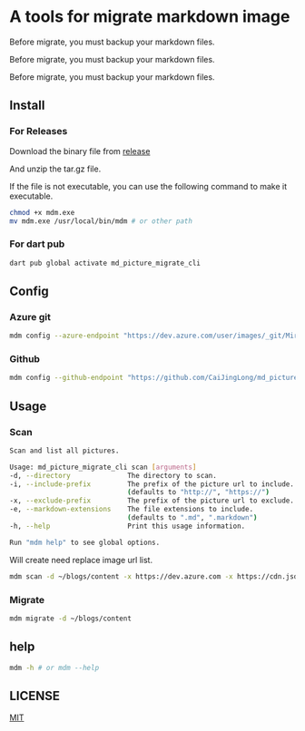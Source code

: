 # A tools for migrate markdown image

Before migrate, you must backup your markdown files.

Before migrate, you must backup your markdown files.

Before migrate, you must backup your markdown files.

## Install

### For Releases

Download the binary file from [release](https://github.com/CaiJingLong/md_picture_migrate_cli/releases)

And unzip the tar.gz file.

If the file is not executable, you can use the following command to make it executable.

```bash
chmod +x mdm.exe
mv mdm.exe /usr/local/bin/mdm # or other path
```

### For dart pub

```bash
dart pub global activate md_picture_migrate_cli
```

## Config

### Azure git

```bash
mdm config --azure-endpoint "https://dev.azure.com/user/images/_git/MirrorImages" --azure-token <person-token> --azure-user <user-name>
```

### Github

```bash
mdm config --github-endpoint "https://github.com/CaiJingLong/md_picture_migrate_cli" --github-token <token> --github-user <username>
```

## Usage

### Scan

```bash
Scan and list all pictures.

Usage: md_picture_migrate_cli scan [arguments]
-d, --directory              The directory to scan.
-i, --include-prefix         The prefix of the picture url to include.
                             (defaults to "http://", "https://")
-x, --exclude-prefix         The prefix of the picture url to exclude.
-e, --markdown-extensions    The file extensions to include.
                             (defaults to ".md", ".markdown")
-h, --help                   Print this usage information.

Run "mdm help" to see global options.
```

Will create need replace image url list.

```bash
mdm scan -d ~/blogs/content -x https://dev.azure.com -x https://cdn.jsdelivr.net
```

### Migrate

```bash
mdm migrate -d ~/blogs/content
```

## help

```bash
mdm -h # or mdm --help
```

## LICENSE

[MIT](LICENSE)
